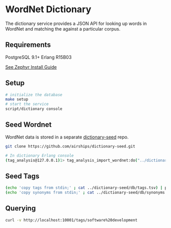 WordNet Dictionary
==================

The dictionary service provides a JSON API for looking up words in WordNet
and matching the against a particular corpus.

## Requirements

PostgreSQL 9.1+
Erlang R15B03

[See Zephyr Install Guide](https://github.com/airships/zephyr/wiki/Install)


## Setup

```bash
# initialize the database
make setup
# start the service
script/dictionary console
```

## Seed Wordnet

WordNet data is stored in a separate [dictionary-seed](https://github.com/airships/dictionary-seed) repo.

```bash
git clone https://github.com/airships/dictionary-seed.git

# In dictionary Erlang console
(tag_analysis@127.0.0.1)1> tag_analysis_import_wordnet:do("../dictionary-seed/wordnet/Thesaurus/Thesaurus_a-z.csv").
```

## Seed Tags

```bash
(echo 'copy tags from stdin;' ; cat ../dictionary-seed/db/tags.tsv) | psql -U airship_dict 
(echo 'copy synonyms from stdin;' ; cat ../dictionary-seed/db/synonyms.tsv) | psql -U airship_dict 
```

## Querying

```bash
curl -v http://localhost:10001/tags/software%20development
```
